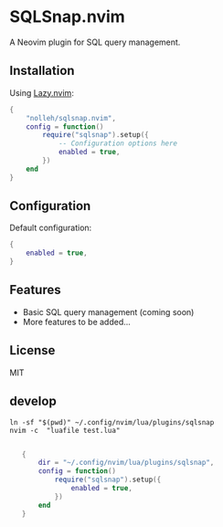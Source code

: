 # SQLSnap.nvim

A Neovim plugin for SQL query management.

## Installation

Using [Lazy.nvim](https://github.com/folke/lazy.nvim):

```lua
{
    "nolleh/sqlsnap.nvim",
    config = function()
        require("sqlsnap").setup({
            -- Configuration options here
            enabled = true,
        })
    end
}
```

## Configuration

Default configuration:

```lua
{
    enabled = true,
}
```

## Features

- Basic SQL query management (coming soon)
- More features to be added...

## License

MIT

## develop

```
ln -sf "$(pwd)" ~/.config/nvim/lua/plugins/sqlsnap
nvim -c  "luafile test.lua"

```

```lua

   {
       dir = "~/.config/nvim/lua/plugins/sqlsnap",
       config = function()
           require("sqlsnap").setup({
               enabled = true,
           })
       end
   }

```
